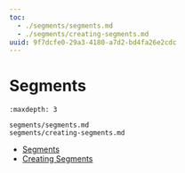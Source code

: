 ```yaml
---
toc:
  - ./segments/segments.md
  - ./segments/creating-segments.md
uuid: 9f7dcfe0-29a3-4180-a7d2-bd4fa26e2cdc
---
```

# Segments

```{toctree}
:maxdepth: 3

segments/segments.md
segments/creating-segments.md
```

- [Segments](./segments/segments.md)
- [Creating Segments](./segments/creating-segments.md)
